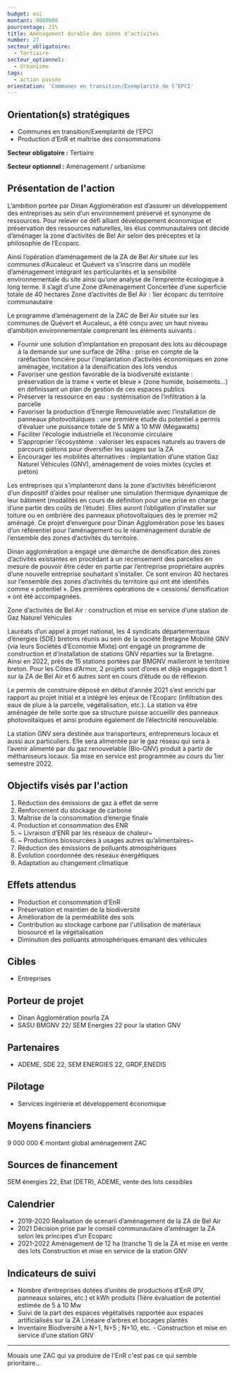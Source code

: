 ```yaml
---
budget: oui
montant: 9000000
pourcentage: 21%
title: Aménagement durable des zones d’activités
number: 27
secteur_obligatoire:
  - Tertiaire
secteur_optionnel:
  - Urbanisme
tags:
  - action passée
orientation: 'Communes en transition/Exemplarité de l’EPCI'
---
```


## Orientation(s) stratégiques

- Communes en transition/Exemplarité de l’EPCI
- Production d’EnR et maîtrise des consommations

**Secteur obligatoire :** Tertiaire

**Secteur optionnel :** Aménagement / urbanisme

## Présentation de l'action

L’ambition portée par Dinan Agglomération est d’assurer un développement des entreprises au sein d’un environnement préservé et synonyme de ressources. Pour relever ce défi alliant développement économique et préservation des ressources naturelles, les élus communautaires ont décidé d’aménager la zone d’activités de Bel Air selon des préceptes et la philosophie de l’Ecoparc.

Ainsi l’opération d’aménagement de la ZA de Bel Air située sur les communes d’Aucaleuc et Quévert va s’inscrire dans un modèle d’aménagement intégrant les particularités et la sensibilité environnementale du site ainsi qu’une analyse de l’empreinte écologique à long terme. Il s’agit d’une Zone d’Aménagement Concertée d’une superficie totale de 40 hectares
Zone d’activités de Bel Air : 1ier écoparc du territoire communautaire

Le programme d’aménagement de la ZAC de Bel Air située sur les communes de Quévert et Aucaleuc, a été conçu avec un haut niveau d’ambition environnementale comprenant les éléments suivants :
- Fournir une solution d’implantation en proposant des lots au découpage à la demande sur une surface de 26ha : prise en compte de la raréfaction foncière pour l’implantation d’activités économiques en zone aménagée, incitation à la densification des lots vendus
- Favoriser une gestion favorable de la biodiversité existante : préservation de la trame « verte et bleue » (zone humide, boisements...) en définissant un plan de gestion de ces espaces publics
- Préserver la ressource en eau : systémisation de l’infiltration à la parcelle
- Favoriser la production d’Energie Renouvelable avec l’installation de panneaux photovoltaïques : une première étude du potentiel a permis d’évaluer une puissance totale de 5 MW à 10 MW (Mégawatts)
- Faciliter l’écologie industrielle et l’économie circulaire
- S’approprier l’écosystème : valoriser les espaces naturels au travers de parcours piétons
pour diversifier les usages sur la ZA
- Encourager les mobilités alternatives : implantation d’une station Gaz Naturel Véhicules (GNV), aménagement de voies mixtes (cycles et piéton)

Les entreprises qui s’implanteront dans la zone d’activités bénéficieront d’un dispositif d’aides pour réaliser une simulation thermique dynamique de leur bâtiment (modalités en cours de définition pour une prise en charge d’une partie des coûts de l’étude). Elles auront l’obligation d’installer sur toiture ou en ombrière des panneaux photovoltaïques dès le
premier m2 aménagé. Ce projet d’envergure pour Dinan Agglomération pose les bases d’un référentiel pour l’aménagement ou le réaménagement durable de l’ensemble des zones d’activités du territoire.

Dinan agglomération a engagé une démarche de densification des zones d’activités existantes en procédant à un recensement des parcelles en mesure de pouvoir être céder en partie par l’entreprise propriétaire auprès d’une nouvelle entreprise souhaitant s’installer. Ce sont environ 40 hectares sur l’ensemble des zones d’activités du territoire qui ont été identifiés comme « potentiel ». Des premières opérations de « cessions/ densification » ont été accompagnées.

Zone d’activités de Bel Air : construction et mise en service d’une station de Gaz Naturel Véhicules

Lauréats d’un appel à projet national, les 4 syndicats départementaux d’énergies (SDE) bretons réunis au sein de la société Bretagne Mobilité GNV (via leurs Sociétés d’Economie Mixte) ont engagé un programme de construction et d’installation de stations GNV réparties sur la Bretagne. Ainsi en 2022, près de 15 stations portées par BMGNV mailleront le territoire breton. Pour les Côtes d’Armor, 2 projets sont d’ores et déjà engagés dont 1 sur la ZA de Bel Air et 6 autres sont en cours d’étude ou de réflexion.

Le permis de construire déposé en début d’année 2021 s’est enrichi par rapport au projet initial et a intégré les enjeux de l’Ecoparc (infiltration des eaux de pluie à la parcelle, végétalisation, etc.). La station va être aménagée de telle sorte que sa structure puisse accueillir des panneaux photovoltaïques et ainsi produire également de l’électricité renouvelable.

La station GNV sera destinée aux transporteurs, entrepreneurs locaux et aussi aux particuliers. Elle sera alimentée par le gaz réseau qui sera à l’avenir alimenté par du gaz renouvelable (Bio-GNV) produit à partir de méthaniseurs locaux. Sa mise en service est programmée au cours du 1ier semestre 2022.

## Objectifs visés par l'action

1. Réduction des émissions de gaz à effet de serre
2. Renforcement du stockage de carbone
3. Maîtrise de la consommation d’énergie finale
4. Production et consommation des ENR
5. ~ Livraison d’ENR par les réseaux de chaleur~
6. ~ Productions biosourcées à usages autres qu’alimentaires~
7. Réduction des émissions de polluants atmosphériques
8. Évolution coordonnée des réseaux énergétiques
9. Adaptation au changement climatique

## Effets attendus

- Production et consommation d'EnR
- Préservation et maintien de la biodiversité
- Amélioration de la perméabilité des sols
- Contribution au stockage carbone par l'utilisation de matériaux biosourcé et la végétalisation
- Diminution des polluants atmosphériques émanant des véhicules

## Cibles

- Entreprises

## Porteur de projet

- Dinan Agglomération pourla ZA
- SASU BMGNV 22/ SEM Energies 22 pour la station GNV

## Partenaires

- ADEME, SDE 22, SEM ENERGIES 22, GRDF,ENEDIS

## Pilotage

- Services ingénierie et développement économique

## Moyens financiers

9 000 000 € montant global aménagement ZAC

## Sources de financement

SEM énergies 22, Etat (DETR), ADEME, vente des lots cessibles

## Calendrier

- 2019-2020 Réalisation de scenarii d’aménagement de la ZA de Bel Air
- 2021 Décision prise par le conseil communautaire d’aménager la ZA selon les principes d’un Ecoparc
- 2021-2022 Aménagement de 12 ha (tranche 1) de la ZA et mise en vente des lots Construction et mise en service de la station GNV

## Indicateurs de suivi

- Nombre d’entreprises dotées d’unités de productions d’EnR (PV, panneaux solaires, etc.) et kWh produits (1ière évaluation de potentiel estimée de 5 à 10 Mw
- Suivi de la part des espaces végétalisés rapportée aux espaces artificialisés sur la ZA Linéaire d’arbres et bocages plantés
- Inventaire Biodiversité à N+1, N+5 ; N+10, etc. - Construction et mise en service d’une station GNV

---
Mouais une ZAC qui va produire de l'EnR c'est pas ce qui semble prioritaire…

